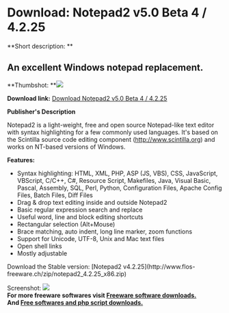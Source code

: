 # Download: Notepad2 v5.0 Beta 4 / 4.2.25

**Short description: **

## An excellent Windows notepad replacement.

  
**Thumbshot: **![](http://www.freewarefiles.com/screenshot/notepad2_md.jpg)   
  
**Download link:** [Download Notepad2 v5.0 Beta 4 / 4.2.25](http://freesoftwares.boysofts.com/Notepad2_program_27613.html)  
  

**Publisher's Description**  
  

Notepad2 is a light-weight, free and open source Notepad-like text editor with
syntax highlighting for a few commonly used languages. It's based on the
Scintilla source code editing component (http://www.scintilla.org) and works
on NT-based versions of Windows.

**Features:**

  * Syntax highlighting: HTML, XML, PHP, ASP (JS, VBS), CSS, JavaScript, VBScript, C/C++, C#, Resource Script, Makefiles, Java, Visual Basic, Pascal, Assembly, SQL, Perl, Python, Configuration Files, Apache Config Files, Batch Files, Diff Files 
  * Drag & drop text editing inside and outside Notepad2 
  * Basic regular expression search and replace 
  * Useful word, line and block editing shortcuts 
  * Rectangular selection (Alt+Mouse) 
  * Brace matching, auto indent, long line marker, zoom functions 
  * Support for Unicode, UTF-8, Unix and Mac text files 
  * Open shell links 
  * Mostly adjustable 

Download the Stable version: [Notepad2 v4.2.25](http://www.flos-
freeware.ch/zip/notepad2_4.2.25_x86.zip)

  
  
Screenshot: ![](http://www.freewarefiles.com/screenshot/notepad2.jpg)  
**For more freeware softwares visit [Freeware software downloads.](http://freesoftwares.boysofts.com/)**   
**And [Free softwares and php script downloads.](http://www.boysofts.com/)**

